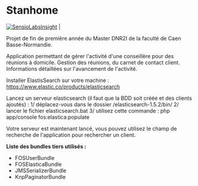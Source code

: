 Stanhome
========
[![SensioLabsInsight](https://insight.sensiolabs.com/projects/3ae1ff92-01d9-4281-9614-f0a11535965f/big.png)](https://insight.sensiolabs.com/projects/3ae1ff92-01d9-4281-9614-f0a11535965f) |

Projet de fin de première année du Master DNR2I de la faculté de Caen Basse-Normandie.

Application permettant de gérer l'activité d'une conseillère pour des réunions à domicile.
Gestion des réunions, du carnet de contact client.
Informations détaillées sur l'avancement de l'activité.

Installer ElastisSearch sur votre machine :
https://www.elastic.co/products/elasticsearch

Lancez un serveur elasticsearch (il faut que la BDD soit créée et des clients ajoutés) :
1/ déplacez-vous dans le dossier /elasticsearch-1.5.2/bin/
2/ lancer le fichier elasticsearch.bat
3/ utilisez cette commande : php app/console fos:elastica:populate

Votre serveur est maintenant lancé, vous pouvez utilisez le champ de recherche de l'application pour rechercher un client.


**Liste des bundles tiers utilisés :**
- FOSUserBundle
- FOSElasticaBundle
- JMSSerializerBundle
- KnpPaginatorBundle
